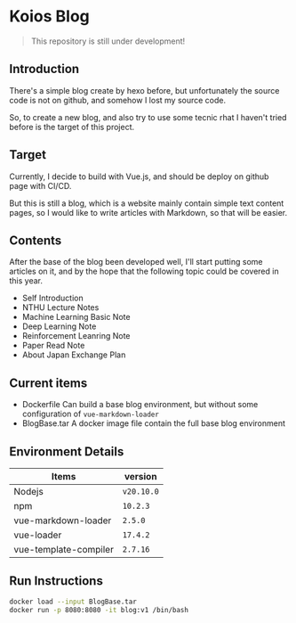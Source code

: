 # Koios Blog

> This repository is still under development!

## Introduction

There's a simple blog create by hexo before, but unfortunately the source code is not on github, and somehow I lost my source code.

So, to create a new blog, and also try to use some tecnic rhat I haven't tried before is the target of this project.

## Target

Currently, I decide to build with Vue.js, and should be deploy on github page with CI/CD.

But this is still a blog, which is a website mainly contain simple text content pages, so I would like to write articles with Markdown, so that will be easier.

## Contents

After the base of the blog been developed well, I'll start putting some articles on it, and by the hope that the following topic could be covered in this year.

- Self Introduction
- NTHU Lecture Notes
- Machine Learning Basic Note
- Deep Learning Note
- Reinforcement Leanring Note
- Paper Read Note
- About Japan Exchange Plan

## Current items

- Dockerfile
    Can build a base blog environment, but without some configuration of `vue-markdown-loader`
- BlogBase.tar
    A docker image file contain the full base blog environment

## Environment Details

| Items | version |
| ----- | ------- |
| Nodejs | `v20.10.0` |
| npm | `10.2.3` |
| vue-markdown-loader | `2.5.0` |
| vue-loader | `17.4.2` |
| vue-template-compiler | `2.7.16` |

## Run Instructions

```bash
docker load --input BlogBase.tar
docker run -p 8080:8080 -it blog:v1 /bin/bash
```